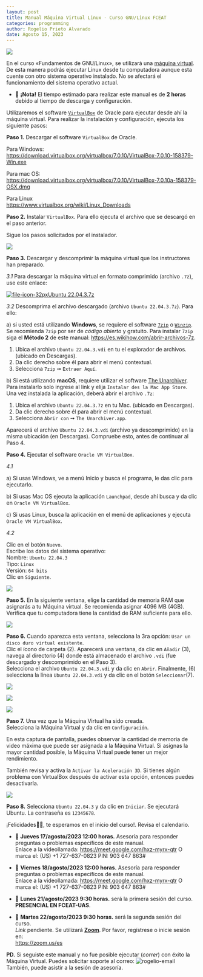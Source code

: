 ```yaml
---
layout: post
title: Manual Máquina Virtual Linux - Curso GNU/Linux FCEAT
categories: programming
author: Rogelio Prieto Alvarado
date: Agosto 15, 2023
---
```


![](https://raw.githubusercontent.com/rogelioprieto/linux-tips/master/_posts/linux-images-verano2023/linux_fic_FCEAT_logo_378x100.png)



En el curso «Fundamentos de GNU/Linux», se utilizará una [máquina virtual](https://www.redhat.com/es/topics/virtualization/what-is-a-virtual-machine). De esta manera podrás ejecutar Linux desde tu computadora aunque esta cuente con otro sistema operativo instalado. No se afectará el funcionamiento del sistema operativo actual.

- 🚩 **¡Nota!** El tiempo estimado para realizar este manual es de **2 horas** debido al tiempo de descarga y configuración.

Utilizaremos el software [`VirtualBox`](https://www.virtualbox.org/) de Oracle para ejecutar desde ahí la máquina virtual. Para realizar la instalación y configuración, ejecuta los siguiente pasos:



**Paso 1.** Descargar el software `VirtualBox` de Oracle.

Para Windows:  
<https://download.virtualbox.org/virtualbox/7.0.10/VirtualBox-7.0.10-158379-Win.exe>

Para mac OS:  
<https://download.virtualbox.org/virtualbox/7.0.10/VirtualBox-7.0.10a-158379-OSX.dmg>

Para Linux  
<https://www.virtualbox.org/wiki/Linux_Downloads>


**Paso 2.** Instalar `VirtualBox`. Para ello ejecuta el archivo que se descargó en el paso anterior.

Sigue los pasos solicitados por el instalador.

![](https://raw.githubusercontent.com/rogelioprieto/linux-tips/master/_posts/linux-images-verano2023/00.png)



**Paso 3.** Descargar y descomprimir la máquina virtual que los instructores han preparado.

_3.1_ Para descargar la máquina virtual en formato comprimido (archivo `.7z`), use este enlace:

[![file-icon-32px](https://raw.githubusercontent.com/rogelioprieto/linux-tips/master/_posts/linux-images-verano2023/file-icon-32px.png)Ubuntu 22.04.3.7z](https://drive.google.com/file/d/1vFm9MKE2mYF06nHGPevOn_UWn4wjacvx/view?usp=sharing)

_3.2_ Descomprima el archivo descargado (archivo `Ubuntu 22.04.3.7z`). Para ello:

a) si usted está utilizando **Windows**, se requiere el software [`7zip`](https://www.7-zip.org/) o [`Winzip`](https://www.winzip.com/es/learn/file-formats/7z/). Se recomienda `7zip` por ser de _código abierto_ y gratuito. Para instalar `7zip` siga el **Método 2** de este manual: <https://es.wikihow.com/abrir-archivos-7z>.

1. Ubica el archivo `Ubuntu 22.04.3.vdi` en tu el explorador de archivos. (ubicado en Descargas).
2. Da clic derecho sobre él para abrir el menú contextual.
3. Selecciona `7zip`  ➙ `Extraer Aquí`.

b) Si está utilizando **macOS**, requiere utilizar el software [The Unarchiver](https://theunarchiver.com/). Para instalarlo solo ingrese al link y elija `Instalar des la Mac App Store`. Una vez instalada la aplicación, deberá abrir el archivo `.7z`: 

1. Ubica el archivo `Ubuntu 22.04.3.7z` en tu Mac. (ubicado en Descargas).
2. Da clic derecho sobre él para abrir el menú contextual.
3. Selecciona `Abrir con`  ➙ `The Unarchiver.app`.


Aparecerá el archivo `Ubuntu 22.04.3.vdi` (archivo ya descomprimido) en la misma ubicación (en Descargas). Compruebe esto, antes de continuar al Paso 4.



**Paso 4.** Ejecutar el software `Oracle VM VirtualBox`.

_4.1_  

a) Si usas Windows, ve a menú Inicio y busca el programa, le das clic para ejecutarlo.  

b) Si usas Mac OS ejecuta la aplicación `Launchpad`, desde ahí busca y da clic en `Oracle VM VirtualBox`.

c) Si usas Linux, busca la aplicación en el menú de aplicaciones y ejecuta `Oracle VM VirtualBox`.

_4.2_ 

Clic en el botón `Nuevo`.\
Escribe los datos del sistema operativo:  
Nombre: `Ubuntu 22.04.3`  
Tipo: `Linux`  
Versión: `64 bits`  
Clic en `Siguiente`.

![](https://raw.githubusercontent.com/rogelioprieto/linux-tips/master/_posts/linux-images-verano2023/01A.png)


**Paso 5.** En la siguiente ventana, elige la cantidad de memoria RAM que asignarás a tu Máquina virtual.
Se recomienda asignar 4096 MB (4GB). Verifica que tu computadora tiene la cantidad de RAM suficiente para ello.

![](https://raw.githubusercontent.com/rogelioprieto/linux-tips/master/_posts/linux-images-verano2023/02A.png)

**Paso 6.** Cuando aparezca esta ventana, selecciona la 3ra opción: `Usar un disco duro virtual existente`.\
Clic el ícono de carpeta (2). Aparecerá una ventana, da clic en `Añadir` (3), navega al directorio (4) donde está almacenado el archivo `.vdi` (fue descargado y descomprimido en el Paso 3).\
Selecciona el archivo `Ubuntu 22.04.3.vdi` y da clic en `Abrir`.
Finalmente, (6) selecciona la línea `Ubuntu 22.04.3.vdi` y da clic en el botón `Seleccionar`(7).


![](https://raw.githubusercontent.com/rogelioprieto/linux-tips/master/_posts/linux-images-verano2023/03A.png)


![](https://raw.githubusercontent.com/rogelioprieto/linux-tips/master/_posts/linux-images-verano2023/04A.png)


![](https://raw.githubusercontent.com/rogelioprieto/linux-tips/master/_posts/linux-images-verano2023/05A.png)



**Paso 7.** Una vez que la Máquina Virtual ha sido creada.\
Selecciona la Máquina Virtual y da clic en `Configuración`.

En esta captura de pantalla, puedes observar la cantidad de memoria de video máxima que puede ser asignada a la Máquina Virtual. Si asignas la mayor cantidad posible, la Máquina Virtual puede tener un mejor rendimiento.

También revisa y activa la `Activar la Aceleración 3D`. Si tienes algún problema con VirtualBox después de activar esta opción, entonces puedes desactivarla.

![](https://raw.githubusercontent.com/rogelioprieto/linux-tips/master/_posts/linux-images-verano2023/06A.png)


**Paso 8.** Selecciona `Ubuntu 22.04.3` y da clic en `Iniciar`. Se ejecutará Ubuntu. La contraseña es `12345678`.

¡Felicidades👏🥳, te esperamos en el inicio del curso!. Revisa el calendario.


- 📅 **Jueves 17/agosto/2023 12:00 horas.** Asesoría para responder preguntas o problemas específicos de este manual.\
Enlace a la videollamada: <https://meet.google.com/hxz-myrx-qtr>
O marca el: ‪(US) +1 727-637-0823‬ PIN: ‪903 647 863‬#

- 📅 **Viernes 18/agosto/2023 12:00 horas.** Asesoría para responder preguntas o problemas específicos de este manual.\
Enlace a la videollamada: <https://meet.google.com/hxz-myrx-qtr>
O marca el: ‪(US) +1 727-637-0823‬ PIN: ‪903 647 863‬#

- 📅 **Lunes 21/agosto/2023 9:30 horas.** será la primera sesión del curso. **PRESENCIAL EN FCEAT-UAS**.

- 📅 **Martes 22/agosto/2023 9:30 horas.** será la segunda sesión del curso.\
_Link_ pendiente. Se utilizará **[Zoom](https://zoom.us/es)**. Por favor, regístrese o inicie sesión en:  
<https://zoom.us/es>

**PD.** Si seguiste este manual y no fue posible ejecutar (_correr_) con éxito la Máquina Virtual. Puedes solicitar soporte al correo: ![rogelio-email](https://raw.githubusercontent.com/rogelioprieto/linux-tips/master/assets/images/rogelio-prieto-info-uas-firma-inkscape-v02.png)\
También, puede asistir a la sesión de asesoría.

